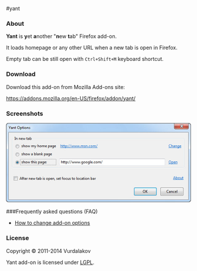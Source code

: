#yant

### About

**Yant** is <b>y</b>et <b>a</b>nother "<b>n</b>ew <b>t</b>ab" Firefox add-on.

It loads homepage or any other URL when a new tab is open in Firefox.

Empty tab can be still open with ```Ctrl+Shift+M``` keyboard shortcut.

### Download

Download this add-on from Mozilla Add-ons site:

https://addons.mozilla.org/en-US/firefox/addon/yant/

### Screenshots

![yant screenshot](https://raw.githubusercontent.com/vurdalakov/yant/master/img/screenshot1.jpg)

###Frequently asked questions (FAQ)

* [How to change add-on options](https://github.com/vurdalakov/yant/wiki/FAQ:-How-to-change-add-on-options)

### License

Copyright © 2011-2014 Vurdalakov

Yant add-on is licensed under [LGPL](http://www.gnu.org/licenses/lgpl.html).
